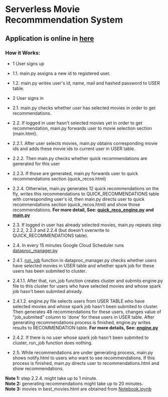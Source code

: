 # Serverless Movie Recommmendation System
## Application is online in [here](http://sparkrecommendationengine.appspot.com/)
### How it Works:
* 1 User signs up
* 1.1. main.py assigns a new id to registered user. 
* 1.2. main.py writes user's id, name, mail and hashed password to USER table.

* 2 User signs in
* 2.1. main.py checks whether user has selected movies in order to get recommendations.

* 2.2. If logged in user hasn't selected movies yet in order to get recommendation, main.py forwards user to movie selection section (main.html).
* 2.2.1. After user selects movies, main.py obtains corresponding movie ids and adds these movie ids to current user in USER table.
* 2.2.2. Then main.py checks whether quick recommendations are generated for this user
* 2.2.3. If those are generated, main.py forwards user to quick recommendations section (quick_recos.html)
* 2.2.4. Otherwise, main.py generates 12 quick recommendations on the fly, writes this recommendations to QUICK_RECOMMENDATIONS table with corresponding user's id,  then main.py directs user to quick recommendations section (quick_recos.html) and show those recommendations. __For more detail, See: [quick_reco_engine.py](https://github.com/badalnabizade/MovieHunter-Recommendation-Engine/blob/master/utils/quick_reco_engine.py) and [main.py](https://github.com/badalnabizade/MovieHunter-Recommendation-Engine/blob/master/app/main.py)__
 
* 2.3. If logged in user has already selected movies, main.py repeats step 2.2.2, 2.2.3 and 2.2.4 (but doesn't overwrite to QUICK_RECOMMENDATIONS table).

* 2.4. In every 15 minutes Google Cloud Scheduler runs [dataproc_manager.py](https://github.com/badalnabizade/MovieHunter-Recommendation-Engine/blob/master/utils/dataproc_manager.py) 
* 2.4.1. [run_job](https://github.com/badalnabizade/MovieHunter-Recommendation-Engine/blob/b8b06a8bfb54c371f7c7eeb4f918d9e13c8e2f5e/utils/dataproc_manager.py#L196) function in dataproc_manager.py checks whether users have selected movies in USER table and whether spark job for these users has been submited to cluster. 
* 2.4.1.1. After that, run_job function creates cluster and submits engine.py file to this cluster for users who have selected movies and whose spark job hasn't been submited already.    
* 2.4.1.2. engine.py file selects users from USER TABLE who have selected movies and whose spark job hasn't been submited to cluster. Then generates 48 recommendations for these users, changes value of "job_submited" column to 'done' for these users in USER table. After generating recommendations process is finished, engine.py writes results to RECOMMENDATION table. __For more details, See: [engine.py](https://github.com/badalnabizade/MovieHunter-Recommendation-Engine/blob/master/utils/engine.py)__   
* 2.4.2. If there is no user whose spark job hasn't been submited to cluster, run_job function does nothing.

* 2.5. While recommendations are under generating process, main.py shows notify.html to users who want to see recommendations. If this process is finished, main.py directs user to recommendations.html and show recommendations.

**Note 1:** step 2.2.4. might take up to 1 minute.<br/>
**Note 2:** generating recommendations might take up to 20 minutes.<br/>
**Note 3:** movies in best_movies.html are obtained from [Notebook.ipynb](https://github.com/badalnabizade/MovieHunter-Recommendation-Engine/blob/master/Notebook.ipynb)
